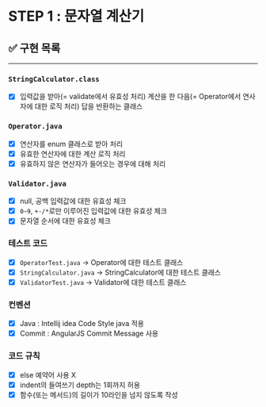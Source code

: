 # STEP 1 : 문자열 계산기

## ✅ 구현 목록

---

### `StringCalculator.class`

- [x] 입력값을 받아(= validate에서 유효성 처리) 
  계산을 한 다음(= Operator에서 연사자에 대한 로직 처리)
  답을 반환하는 클래스

### `Operator.java`

- [x] 연산자를 enum 클래스로 받아 처리
- [x] 유효한 연산자에 대한 계산 로직 처리
- [x] 유효하지 않은 연산자가 들어오는 경우에 대해 처리

### `Validator.java`

- [x] null, 공백 입력값에 대한 유효성 체크
- [x] `0~9`, `+-/*`로만 이루어진 입력값에 대한 유효성 체크
- [x] 문자열 순서에 대한 유효성 체크

### 테스트 코드

- [x] `OperatorTest.java` -> Operator에 대한 테스트 클래스
- [x] `StringCalculator.java` -> StringCalculator에 대한 테스트 클래스
- [x] `ValidatorTest.java` -> Validator에 대한 테스트 클래스

### 컨벤션

- [x] Java : Intellij idea Code Style java 적용
- [x] Commit : AngularJS Commit Message 사용

### 코드 규칙

- [x] else 예약어 사용 X
- [x] indent의 들여쓰기 depth는 1회까지 허용
- [x] 함수(또는 메서드)의 길이가 10라인을 넘지 않도록 작성